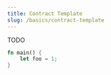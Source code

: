 ```yaml
---
title: Contract Template
slug: /basics/contract-template
---
```


TODO

```rust
fn main() {
    let foo = 1;
}
```
